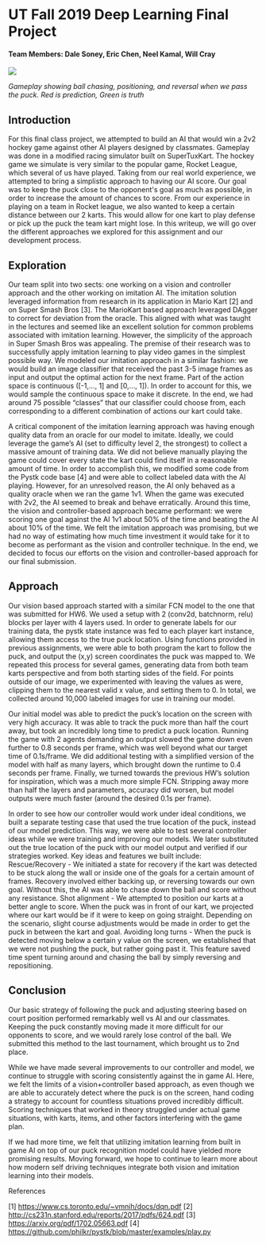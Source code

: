 # UT Fall 2019 Deep Learning Final Project
#### Team Members: Dale Soney, Eric Chen, Neel Kamal, Will Cray 

![](gameplay.gif)

*Gameplay showing ball chasing, positioning, and reversal when we pass the puck. Red is prediction, Green is truth*

## Introduction

For this final class project, we attempted to build an AI that would win a 2v2 hockey game against other AI players designed by classmates. Gameplay was done in a modified racing simulator built on SuperTuxKart. The hockey game we simulate is very similar to the popular game, Rocket League, which several of us have played. Taking from our real world experience, we attempted to bring a simplistic approach to having our AI score. Our goal was to keep the puck close to the opponent's goal as much as possible, in order to increase the amount of chances to score. From our experience in playing on a team in Rocket league, we also wanted to keep a certain distance between our 2 karts. This would allow for one kart to play defense or pick up the puck the team kart might lose. In this writeup, we will go over the different approaches we explored for this assignment and our development process.

## Exploration

Our team split into two sects: one working on a vision and controller approach and the other working on imitation AI. The imitation solution leveraged information from research in its application in Mario Kart [2] and on Super Smash Bros [3]. The MarioKart based approach leveraged DAgger to correct for deviation from the oracle. This aligned with what was taught in the lectures and seemed like an excellent solution for common problems associated with imitation learning. However, the simplicity of the approach in Super Smash Bros was appealing. The premise of their research was to successfully apply imitation learning to play video games in the simplest possible way. We modeled our imitation approach in a similar fashion: we would build an image classifier that received the past 3-5 image frames as input and output the optimal action for the next frame. Part of the action space is continuous ([-1,…, 1] and [0,…, 1]). In order to account for this, we would sample the continuous space to make it discrete. In the end, we had around 75 possible “classes” that our classifier could choose from, each corresponding to a different combination of actions our kart could take.

A critical component of the imitation learning approach was having enough quality data from an oracle for our model to imitate. Ideally, we could leverage the game’s AI (set to difficulty level 2, the strongest) to collect a massive amount of training data. We did not believe manually playing the game could cover every state the kart could find itself in a reasonable amount of time. In order to accomplish this, we modified some code from the Pystk code base [4] and were able to collect labeled data with the AI playing. However, for an unresolved reason, the AI only behaved as a quality oracle when we ran the game 1v1. When the game was executed with 2v2, the AI seemed to break and behave erratically. Around this time, the vision and controller-based approach became performant: we were scoring one goal against the AI 1v1 about 50% of the time and beating the AI about 10% of the time. We felt the imitation approach was promising, but we had no way of estimating how much time investment it would take for it to become as performant as the vision and controller technique. In the end, we decided to focus our efforts on the vision and controller-based approach for our final submission.

## Approach

Our vision based approach started with a similar FCN model to the one that was submitted for HW6. We used a setup with 2 (conv2d, batchnorm, relu) blocks per layer with 4 layers used. In order to generate labels for our training data, the pystk state instance was fed to each player kart instance, allowing them access to the true puck location. Using functions provided in previous assignments, we were able to both program the kart to follow the puck, and output the (x,y) screen coordinates the puck was mapped to. We repeated this process for several games, generating data from both team karts perspective and from both starting sides of the field. For points outside of our image, we experimented with leaving the values as were, clipping them to the nearest valid x value, and setting them to 0. In total, we collected around 10,000 labeled images for use in training our model.

Our initial model was able to predict the puck’s location on the screen with very high accuracy. It was able to track the puck more than half the court away, but took an incredibly long time to predict a puck location. Running the game with 2 agents demanding an output slowed the game down even further to 0.8 seconds per frame, which was well beyond what our target time of 0.1s/frame. We did additional testing with a simplified version of the model with half as many layers, which brought down the runtime to 0.4 seconds per frame. Finally, we turned towards the previous HW’s solution for inspiration, which was a much more simple FCN. Stripping away more than half the layers and parameters, accuracy did worsen, but model outputs were much faster (around the desired 0.1s per frame).

In order to see how our controller would work under ideal conditions, we built a separate testing case that used the true location of the puck, instead of our model prediction. This way, we were able to test several controller ideas while we were training and improving our models. We later substituted out the true location of the puck with our model output and verified if our strategies worked. Key ideas and features we built include:
Rescue/Recovery - We initiated a state for recovery if the kart was detected to be stuck along the wall or inside one of the goals for a certain amount of frames. Recovery involved either backing up, or reversing towards our own goal. Without this, the AI was able to chase down the ball and score without any resistance.
Shot alignment - We attempted to position our karts at a better angle to score. When the puck was in front of our kart, we projected where our kart would be if it were to keep on going straight. Depending on the scenario, slight course adjustments would  be made in order to get the puck in between the kart and goal.
Avoiding long turns - When the puck is detected moving below a certain y value on the screen, we established that we were not pushing the puck, but rather going past it. This feature saved time spent turning around and chasing the ball by simply reversing and repositioning.

## Conclusion

Our basic strategy of following the puck and adjusting steering based on court position performed remarkably well vs AI and our classmates. Keeping the puck constantly moving made it more difficult for our opponents to score, and we would rarely lose control of the ball. We submitted this method to the last tournament, which brought us to 2nd place.

While we have made several improvements to our controller and model, we continue to struggle with scoring consistently against the in game AI. Here, we felt the limits of a vision+controller based approach, as even though we are able to accurately detect where the puck is on the screen, hand coding a strategy to account for countless situations proved incredibly difficult. Scoring techniques that worked in theory struggled under actual game situations, with  karts, items, and other factors interfering with the game plan.

If we had more time, we felt that utilizing imitation learning from built in game AI on top of our puck recognition model could have yielded more promising results. Moving forward, we hope to continue to learn more about how modern self driving techniques integrate both vision and imitation learning into their models.

References

[1] https://www.cs.toronto.edu/~vmnih/docs/dqn.pdf
[2] http://cs231n.stanford.edu/reports/2017/pdfs/624.pdf
[3] https://arxiv.org/pdf/1702.05663.pdf
[4] https://github.com/philkr/pystk/blob/master/examples/play.py
